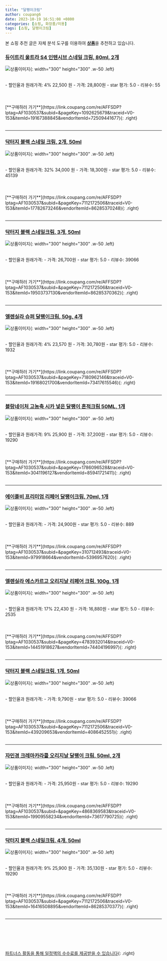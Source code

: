 ```yaml
---
title: "달팽이크림"
author: coupang6
date: 2023-10-19 16:51:08 +0800
categories: [쇼핑, 화장품/미용]
tags: [쇼핑, 달팽이크림]
---
```


본 쇼핑 추천 글은 자체 분석 도구를 이용하여 [**상품**](https://link.coupang.com/a/bao1ui)을 추천하고 있습니다.

### [듀이트리 울트라 S4 인텐시브 스네일 크림, 80ml, 2개](https://link.coupang.com/re/AFFSDP?lptag=AF1030537&subid=&pageKey=1092625679&traceid=V0-153&itemId=19167388845&vendorItemId=72509441677)

![상품이미지](https://thumbnail7.coupangcdn.com/thumbnails/remote/230x230ex/image/retail/images/7891848190785696-0537ea1e-0967-4737-a04f-7ed68ef313e5.jpg){: width="300" height="300" .w-50 .left}


<br>
- 할인율과 원래가격: 4%  22,500   원
- 가격: 28,800원
- star 평가: 5.0
- 리뷰수: 55
<br>
<br>
<br>
<br>
[**구매하러 가기**](https://link.coupang.com/re/AFFSDP?lptag=AF1030537&subid=&pageKey=1092625679&traceid=V0-153&itemId=19167388845&vendorItemId=72509441677){: .right}
<br>
<br>

---

### [닥터지 블랙 스네일 크림, 2개, 50ml](https://link.coupang.com/re/AFFSDP?lptag=AF1030537&subid=&pageKey=7112172506&traceid=V0-153&itemId=17782673246&vendorItemId=86285370248)

![상품이미지](https://thumbnail6.coupangcdn.com/thumbnails/remote/230x230ex/image/retail/images/d0314271-7150-4d5b-b831-602a9f1ae4f38963328785700177971.png){: width="300" height="300" .w-50 .left}


<br>
- 할인율과 원래가격: 32%  34,000   원
- 가격: 18,300원
- star 평가: 5.0
- 리뷰수: 45139
<br>
<br>
<br>
<br>
[**구매하러 가기**](https://link.coupang.com/re/AFFSDP?lptag=AF1030537&subid=&pageKey=7112172506&traceid=V0-153&itemId=17782673246&vendorItemId=86285370248){: .right}
<br>
<br>

---

### [닥터지 블랙 스네일크림, 3개, 50ml](https://link.coupang.com/re/AFFSDP?lptag=AF1030537&subid=&pageKey=7112172506&traceid=V0-153&itemId=19503737130&vendorItemId=86285370362)

![상품이미지](https://thumbnail9.coupangcdn.com/thumbnails/remote/230x230ex/image/retail/images/40fc048a-78fe-4d61-85b1-cc48d878ba0f6545159969151950245.png){: width="300" height="300" .w-50 .left}


<br>
- 할인율과 원래가격: 
- 가격: 26,700원
- star 평가: 5.0
- 리뷰수: 39066
<br>
<br>
<br>
<br>
[**구매하러 가기**](https://link.coupang.com/re/AFFSDP?lptag=AF1030537&subid=&pageKey=7112172506&traceid=V0-153&itemId=19503737130&vendorItemId=86285370362){: .right}
<br>
<br>

---

### [엘렌실라 슈퍼 달팽이크림, 50g, 4개](https://link.coupang.com/re/AFFSDP?lptag=AF1030537&subid=&pageKey=7180962146&traceid=V0-153&itemId=19168021700&vendorItemId=73417615546)

![상품이미지](https://thumbnail7.coupangcdn.com/thumbnails/remote/230x230ex/image/retail/images/2282920314830458-a86fb808-4447-462e-af8b-659c3b7eaef0.jpg){: width="300" height="300" .w-50 .left}


<br>
- 할인율과 원래가격: 4%  23,570   원
- 가격: 30,780원
- star 평가: 5.0
- 리뷰수: 1932
<br>
<br>
<br>
<br>
[**구매하러 가기**](https://link.coupang.com/re/AFFSDP?lptag=AF1030537&subid=&pageKey=7180962146&traceid=V0-153&itemId=19168021700&vendorItemId=73417615546){: .right}
<br>
<br>

---

### [블랑네이처 고농축 시카 넣은 달팽이 흔적크림 50ML, 1개](https://link.coupang.com/re/AFFSDP?lptag=AF1030537&subid=&pageKey=1786096528&traceid=V0-153&itemId=3041196127&vendorItemId=85941721411)

![상품이미지](https://thumbnail8.coupangcdn.com/thumbnails/remote/230x230ex/image/vendor_inventory/7afb/a6c9a4b30e51a4da71de1801807b6309e8e5fffbcea7714e2a4486c7e4c9.jpg){: width="300" height="300" .w-50 .left}


<br>
- 할인율과 원래가격: 9%  25,900   원
- 가격: 37,200원
- star 평가: 5.0
- 리뷰수: 19290
<br>
<br>
<br>
<br>
[**구매하러 가기**](https://link.coupang.com/re/AFFSDP?lptag=AF1030537&subid=&pageKey=1786096528&traceid=V0-153&itemId=3041196127&vendorItemId=85941721411){: .right}
<br>
<br>

---

### [에이플비 프리미엄 리페어 달팽이크림, 70ml, 1개](https://link.coupang.com/re/AFFSDP?lptag=AF1030537&subid=&pageKey=310712493&traceid=V0-153&itemId=979918664&vendorItemId=5396957620)

![상품이미지](https://thumbnail8.coupangcdn.com/thumbnails/remote/230x230ex/image/retail/images/4848824206266-66115e6c-5011-4925-8207-7cbd571be3f3.jpg){: width="300" height="300" .w-50 .left}


<br>
- 할인율과 원래가격: 
- 가격: 24,900원
- star 평가: 5.0
- 리뷰수: 889
<br>
<br>
<br>
<br>
[**구매하러 가기**](https://link.coupang.com/re/AFFSDP?lptag=AF1030537&subid=&pageKey=310712493&traceid=V0-153&itemId=979918664&vendorItemId=5396957620){: .right}
<br>
<br>

---

### [엘렌실라 에스카르고 오리지날 리페어 크림, 100g, 1개](https://link.coupang.com/re/AFFSDP?lptag=AF1030537&subid=&pageKey=4783932014&traceid=V0-153&itemId=14451918627&vendorItemId=74404196997)

![상품이미지](https://thumbnail7.coupangcdn.com/thumbnails/remote/230x230ex/image/retail/images/2021/03/05/16/0/66e2ddfa-afb4-4672-9c56-e3e66ecc447b.jpg){: width="300" height="300" .w-50 .left}


<br>
- 할인율과 원래가격: 17%  22,430   원
- 가격: 16,880원
- star 평가: 5.0
- 리뷰수: 2535
<br>
<br>
<br>
<br>
[**구매하러 가기**](https://link.coupang.com/re/AFFSDP?lptag=AF1030537&subid=&pageKey=4783932014&traceid=V0-153&itemId=14451918627&vendorItemId=74404196997){: .right}
<br>
<br>

---

### [닥터지 블랙 스네일크림, 1개, 50ml](https://link.coupang.com/re/AFFSDP?lptag=AF1030537&subid=&pageKey=7112172506&traceid=V0-153&itemId=439209653&vendorItemId=4086452551)

![상품이미지](https://thumbnail6.coupangcdn.com/thumbnails/remote/230x230ex/image/product/image/vendoritem/2018/11/21/4086452551/1fab76b6-8afb-464b-8add-1e485bbac483.jpg){: width="300" height="300" .w-50 .left}


<br>
- 할인율과 원래가격: 
- 가격: 9,790원
- star 평가: 5.0
- 리뷰수: 39066
<br>
<br>
<br>
<br>
[**구매하러 가기**](https://link.coupang.com/re/AFFSDP?lptag=AF1030537&subid=&pageKey=7112172506&traceid=V0-153&itemId=439209653&vendorItemId=4086452551){: .right}
<br>
<br>

---

### [자민경 크레마카라콜 오리지날 달팽이 크림, 50ml, 2개](https://link.coupang.com/re/AFFSDP?lptag=AF1030537&subid=&pageKey=4868369583&traceid=V0-153&itemId=19909558234&vendorItemId=73617790725)

![상품이미지](https://thumbnail10.coupangcdn.com/thumbnails/remote/230x230ex/image/retail/images/816701314610453-0caa82c8-423f-4220-abdf-0f8a5de0fe2f.jpg){: width="300" height="300" .w-50 .left}


<br>
- 할인율과 원래가격: 
- 가격: 25,950원
- star 평가: 5.0
- 리뷰수: 19290
<br>
<br>
<br>
<br>
[**구매하러 가기**](https://link.coupang.com/re/AFFSDP?lptag=AF1030537&subid=&pageKey=4868369583&traceid=V0-153&itemId=19909558234&vendorItemId=73617790725){: .right}
<br>
<br>

---

### [닥터지 블랙 스네일크림, 4개, 50ml](https://link.coupang.com/re/AFFSDP?lptag=AF1030537&subid=&pageKey=7112172506&traceid=V0-153&itemId=16416508895&vendorItemId=86285370377)

![상품이미지](https://thumbnail10.coupangcdn.com/thumbnails/remote/230x230ex/image/retail/images/8f0d4cb9-7fba-45b8-8bbb-5022a13796ce4628401607876960725.png){: width="300" height="300" .w-50 .left}


<br>
- 할인율과 원래가격: 9%  25,900   원
- 가격: 35,130원
- star 평가: 5.0
- 리뷰수: 19290
<br>
<br>
<br>
<br>
[**구매하러 가기**](https://link.coupang.com/re/AFFSDP?lptag=AF1030537&subid=&pageKey=7112172506&traceid=V0-153&itemId=16416508895&vendorItemId=86285370377){: .right}
<br>
<br>

---
<br><br><br><br><br> [파트너스 활동을 통해 일정액의 수수료를 제공받을 수 있습니다](https://link.coupang.com/a/bao1ui){: .right}